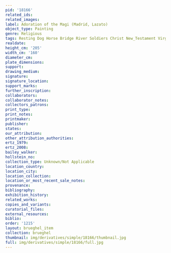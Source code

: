 ```yaml
---
pid: '18166'
related_ids: 
related_images: 
label: Adoration of the Magi (Madrid, Lazato)
object_type: Painting
genre: Religious
tags: Resting Dog Horse Bridge River Soldiers Christ New_Testament Virgin_Mary
realdate: 
height_cm: '205'
width_cm: '160'
diameter_cm: 
plate_dimensions: 
support: 
drawing_medium: 
signature: 
signature_location: 
support_marks: 
further_inscription: 
collaborators: 
collaborator_notes: 
collectors_patrons: 
print_type: 
print_notes: 
printmaker: 
publisher: 
states: 
our_attribution: 
other_attribution_authorities: 
ertz_1979: 
ertz_2008: 
bailey_walker: 
hollstein_no: 
collection_type: Unknown/Not Applicable
location_country: 
location_city: 
location_collection: 
location_or_most_recent_sale_notes: 
provenance: 
bibliography: 
exhibition_history: 
related_works: 
copies_and_variants: 
curatorial_files: 
external_resources: 
biblio: 
order: '1215'
layout: brueghel_item
collection: brueghel
thumbnail: img/derivatives/simple/18166/thumbnail.jpg
full: img/derivatives/simple/18166/full.jpg
---
```

